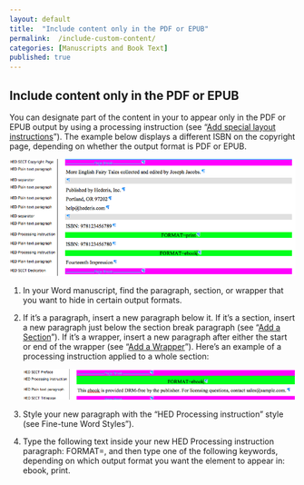 ```yaml
---
layout: default
title:  "Include content only in the PDF or EPUB"
permalink:  /include-custom-content/
categories: [Manuscripts and Book Text]
published: true
---
```


<section data-type="chapter" class="hsecchapter" data-hederis-type="hsecchapter" id="include-custom-content" data-pi-attrs="id: include-custom-content"><h1 data-hederis-type="hblkchaptitle" class="hblkchaptitle" id="pNFjaWT2R">Include content only in the PDF or EPUB</h1>
    <p class="hblkp" data-hederis-type="hblkp" id="pmnSXvtc8">You can designate part of the content in your to appear only in the PDF or EPUB output by using a processing instruction (see &#8220;<a href="{% post_url 2019-04-01-23-Addspeciallayoutinstructions %}"><span class="Hyperlink">Add special layout instructions</span></a>&#8221;). The example below displays a different ISBN on the copyright page, depending on whether the output format is PDF or EPUB.</p>
    <img data-hederis-type="hblkimg" class="hblkimg" id="pCF636xGg" src="/images/customcontent1.png"/>
    <ol class="hwprnum-list" data-hederis-type="hwprnum-list" id="pkQhf9zHf"><li class="hblkoli" data-hederis-type="hblkoli" id="li4ZnwVFYk"><p class="hblkoli" data-hederis-type="hblkoli" id="ph0pIOo8z">In your Word manuscript, find the paragraph, section, or wrapper that you want to hide in certain output formats.</p></li>
    <li class="hblkoli" data-hederis-type="hblkoli" id="liMp9F0Mhc"><p class="hblkoli" data-hederis-type="hblkoli" id="pYd86sIwb">If it&#8217;s a paragraph, insert a new paragraph below it. If it&#8217;s a section, insert a new paragraph just below the section break paragraph (see &#8220;<a href="{% post_url 2019-04-01-16-AddaSection %}"><span class="Hyperlink">Add a Section</span></a>&#8221;). If it&#8217;s a wrapper, insert a new paragraph after either the start or end of the wrapper (see &#8220;<a href="{% post_url 2019-04-01-15-AddaWrapper %}"><span class="Hyperlink">Add a Wrapper</span></a>&#8221;). Here&#8217;s an example of a processing instruction applied to a whole section:</p><img data-hederis-type="hblkimg" class="hblkimg" id="pQziMLPCW" src="/images/customcontent2.png"/>
    </li>
    <li class="hblkoli" data-hederis-type="hblkoli" id="li69yqGDUN"><p class="hblkoli" data-hederis-type="hblkoli" id="pUwesUsKr">Style your new paragraph with the &#8220;HED Processing instruction&#8221; style (see Fine-tune Word Styles&#8221;).</p></li>
    <li class="hblkoli" data-hederis-type="hblkoli" id="liqpY9K2jf"><p class="hblkoli" data-hederis-type="hblkoli" id="pEggdA05P">Type the following text inside your new HED Processing instruction paragraph: FORMAT=, and then type one of the following keywords, depending on which output format you want the element to appear in: ebook, print.</p></li>
    </ol>
    </section>
    